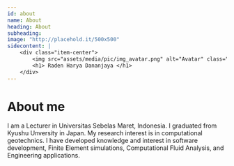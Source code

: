 ```yaml
---
id: about
name: About
heading: About
subheading: 
image: "http://placehold.it/500x500"
sidecontent: |
    <div class="item-center">
        <img src="assets/media/pic/img_avatar.png" alt="Avatar" class="avatar square-300">
        <h1> Raden Harya Dananjaya </h1>
    </div>
---
```

# About me 
I am a Lecturer in Universitas Sebelas Maret, Indonesia. I graduated from Kyushu Unversity in Japan. My research interest is in computational geotechnics. I have developed knowledge and interest in software development, Finite Element simulations, Computational Fluid Analysis, and Engineering applications.
